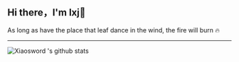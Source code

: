 <h2>Hi there，I'm lxj👋</h2>

As long as have the place that leaf dance in the wind, the fire will burn 🔥

---

<!-- <img src='https://visitor-badge.glitch.me/badge?page_id=Xiaosword.Xiaosword'/ > -->

![Xiaosword 's github stats](https://github-readme-stats.vercel.app/api?username=Xiaosword&show_icons=true&theme=dracula)
